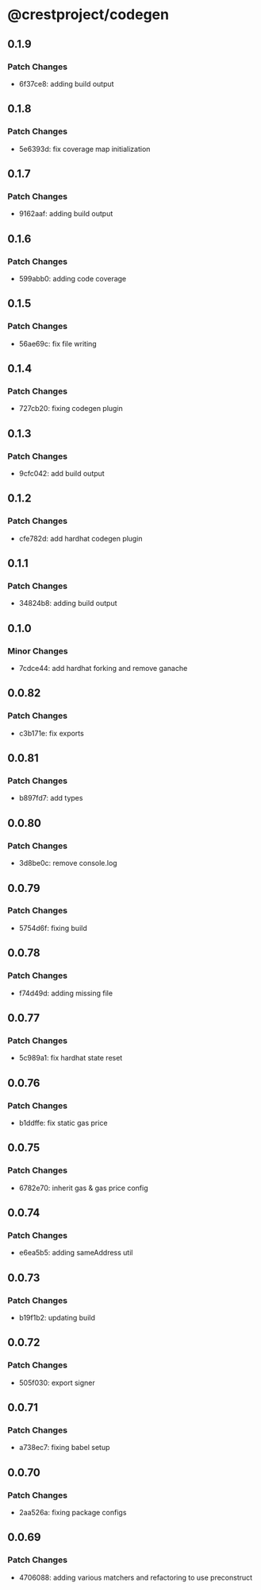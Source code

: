 # @crestproject/codegen

## 0.1.9

### Patch Changes

- 6f37ce8: adding build output

## 0.1.8

### Patch Changes

- 5e6393d: fix coverage map initialization

## 0.1.7

### Patch Changes

- 9162aaf: adding build output

## 0.1.6

### Patch Changes

- 599abb0: adding code coverage

## 0.1.5

### Patch Changes

- 56ae69c: fix file writing

## 0.1.4

### Patch Changes

- 727cb20: fixing codegen plugin

## 0.1.3

### Patch Changes

- 9cfc042: add build output

## 0.1.2

### Patch Changes

- cfe782d: add hardhat codegen plugin

## 0.1.1

### Patch Changes

- 34824b8: adding build output

## 0.1.0

### Minor Changes

- 7cdce44: add hardhat forking and remove ganache

## 0.0.82

### Patch Changes

- c3b171e: fix exports

## 0.0.81

### Patch Changes

- b897fd7: add types

## 0.0.80

### Patch Changes

- 3d8be0c: remove console.log

## 0.0.79

### Patch Changes

- 5754d6f: fixing build

## 0.0.78

### Patch Changes

- f74d49d: adding missing file

## 0.0.77

### Patch Changes

- 5c989a1: fix hardhat state reset

## 0.0.76

### Patch Changes

- b1ddffe: fix static gas price

## 0.0.75

### Patch Changes

- 6782e70: inherit gas & gas price config

## 0.0.74

### Patch Changes

- e6ea5b5: adding sameAddress util

## 0.0.73

### Patch Changes

- b19f1b2: updating build

## 0.0.72

### Patch Changes

- 505f030: export signer

## 0.0.71

### Patch Changes

- a738ec7: fixing babel setup

## 0.0.70

### Patch Changes

- 2aa526a: fixing package configs

## 0.0.69

### Patch Changes

- 4706088: adding various matchers and refactoring to use preconstruct
